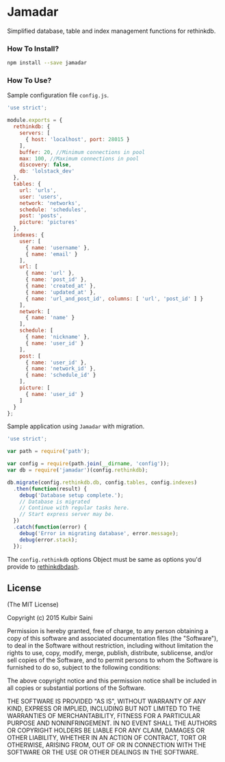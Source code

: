 # Jamadar #

Simplified database, table and index management functions for rethinkdb.

### How To Install? ###

```bash
npm install --save jamadar
```

### How To Use? ###

Sample configuration file `config.js`.

```javascript
'use strict';

module.exports = {
  rethinkdb: {
    servers: [
      { host: 'localhost', port: 28015 }
    ],
    buffer: 20, //Minimum connections in pool
    max: 100, //Maximum connections in pool
    discovery: false,
    db: 'lolstack_dev'
  },
  tables: {
    url: 'urls',
    user: 'users',
    network: 'networks',
    schedule: 'schedules',
    post: 'posts',
    picture: 'pictures'
  },
  indexes: {
    user: [
      { name: 'username' },
      { name: 'email' }
    ],
    url: [
      { name: 'url' },
      { name: 'post_id' },
      { name: 'created_at' },
      { name: 'updated_at' },
      { name: 'url_and_post_id', columns: [ 'url', 'post_id' ] }
    ],
    network: [
      { name: 'name' }
    ],
    schedule: [
      { name: 'nickname' },
      { name: 'user_id' }
    ],
    post: [
      { name: 'user_id' },
      { name: 'network_id' },
      { name: 'schedule_id' }
    ],
    picture: [
      { name: 'user_id' }
    ]
  }
};
```

Sample application using `Jamadar` with migration.

```javascript
'use strict';

var path = require('path');

var config = require(path.join(__dirname, 'config'));
var db = require('jamadar')(config.rethinkdb);

db.migrate(config.rethinkdb.db, config.tables, config.indexes)
  .then(function(result) {
    debug('Database setup complete.');
    // Database is migrated
    // Continue with regular tasks here.
    // Start express server may be.
  })
  .catch(function(error) {
    debug('Error in migrating database', error.message);
    debug(error.stack);
  });
```

The `config.rethinkdb` options Object must be same as options you'd provide to [rethinkdbdash](https://github.com/neumino/rethinkdbdash).


## License

(The MIT License)

Copyright (c) 2015 Kulbir Saini

Permission is hereby granted, free of charge, to any person obtaining a copy of this software and associated documentation files (the "Software"), to deal in the Software without restriction, including without limitation the rights to use, copy, modify, merge, publish, distribute, sublicense, and/or sell copies of the Software, and to permit persons to whom the Software is furnished to do so, subject to the following conditions:

The above copyright notice and this permission notice shall be included in all copies or substantial portions of the Software.

THE SOFTWARE IS PROVIDED "AS IS", WITHOUT WARRANTY OF ANY KIND, EXPRESS OR IMPLIED, INCLUDING BUT NOT LIMITED TO THE WARRANTIES OF MERCHANTABILITY, FITNESS FOR A PARTICULAR PURPOSE AND NONINFRINGEMENT. IN NO EVENT SHALL THE AUTHORS OR COPYRIGHT HOLDERS BE LIABLE FOR ANY CLAIM, DAMAGES OR OTHER LIABILITY, WHETHER IN AN ACTION OF CONTRACT, TORT OR OTHERWISE, ARISING FROM, OUT OF OR IN CONNECTION WITH THE SOFTWARE OR THE USE OR OTHER DEALINGS IN THE SOFTWARE.
